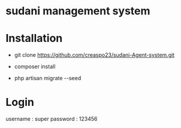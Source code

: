 # sudani management system 

# Installation 

- git clone https://github.com/creaspo23/sudani-Agent-system.git

- composer install 

- php artisan migrate --seed 

# Login 
username : super
password : 123456


